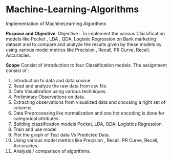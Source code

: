 # Machine-Learning-Algorithms
Implementation of MachineLearning Algorithms

**Purpose and Objective**:
Objective : To implement the various Classification models like Pocket , LDA , QDA, Logistic Regression on Bank marketing dataset and to compare and analyze the results given by these models by using various model metrics like Precision , Recall, PR Curve, Recall, Accuracies.

**Scope**
Consist of introduction to four Classification models. The assignment consist of :
1. Introduction to data and data source
2. Read and analyze the raw data from csv file.
3. Data Visualization using various techniques.
4. Preliminary Observations on data.
5. Extracting observations from visualized data and choosing a right set of columns.
6. Data Preprocessing like normalization and one hot encoding is done for categorical attributes.
7. Building classification models Pocket, LDA, QDA, Logistics Regression.
8. Train and use model.
9. Plot the graph of Test data Vs Predicted Data.
10. Using various model metrics like Precision , Recall, PR Curve, Recall, Accuracies.
11. Analysis / comparison of algorithms.
